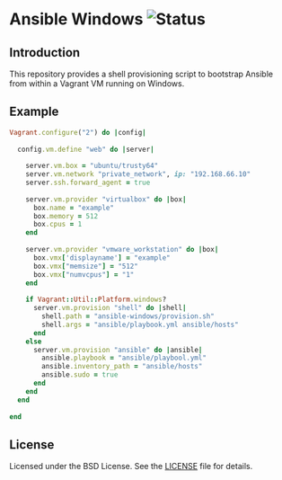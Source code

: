 # Ansible Windows ![Status](https://img.shields.io/badge/project-maintained-brightgreen.svg)

## Introduction

This repository provides a shell provisioning script to bootstrap Ansible from within a Vagrant VM running on Windows.

## Example

```ruby
Vagrant.configure("2") do |config|
  
  config.vm.define "web" do |server|
    
    server.vm.box = "ubuntu/trusty64"
    server.vm.network "private_network", ip: "192.168.66.10"
    server.ssh.forward_agent = true
    
    server.vm.provider "virtualbox" do |box|
      box.name = "example"
      box.memory = 512
      box.cpus = 1
    end
    
    server.vm.provider "vmware_workstation" do |box|
      box.vmx['displayname'] = "example"
      box.vmx["memsize"] = "512"
      box.vmx["numvcpus"] = "1"
    end
    
    if Vagrant::Util::Platform.windows?
      server.vm.provision "shell" do |shell|
        shell.path = "ansible-windows/provision.sh"
        shell.args = "ansible/playbook.yml ansible/hosts"
      end
    else
      server.vm.provision "ansible" do |ansible|
        ansible.playbook = "ansible/playbool.yml"
        ansible.inventory_path = "ansible/hosts"
        ansible.sudo = true
      end
    end
  end
  
end
```

## License

Licensed under the BSD License. See the [LICENSE](/LICENSE) file for details.